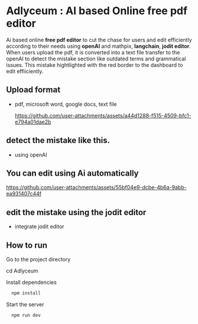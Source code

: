 # Adlyceum : AI based Online free pdf editor
Ai based online **free pdf editor** to cut the chase for users and edit efficiently according to their needs using **openAI** and mathpix, **langchain**, **jodit editor**.
When users upload the pdf, it is converted into a text file transfer to the openAI to detect the mistake section like outdated terms and grammatical issues.
This mistake hightlighted with the red border to the dashboard to edit effiiciently.


## Upload format
- pdf, microsoft word, google docs, text file

  https://github.com/user-attachments/assets/a44d1288-f515-4509-bfc1-e794a01dae2b

## detect the mistake like this.
  - using openAI

## You can edit using Ai automatically
  https://github.com/user-attachments/assets/55bf04e9-dcbe-4b6a-9abb-ea931407c44f

## edit the mistake using the jodit editor
  - integrate jodit editor

## How to run
Go to the project directory

  cd Adlyceum

Install dependencies
```bash
  npm install
```
Start the server
```bash
  npm run dev
```
